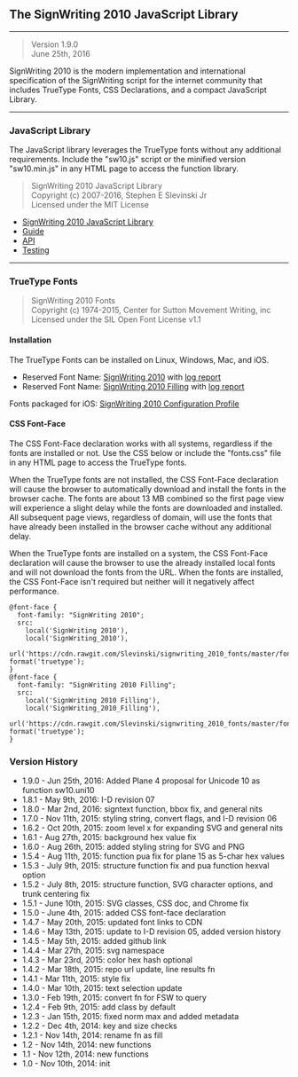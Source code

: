 ## The SignWriting 2010 JavaScript Library
- - - 
> Version 1.9.0  
June 25th, 2016


SignWriting 2010 is the modern implementation and international specification of the SignWriting script for the internet community that includes TrueType Fonts, CSS Declarations, and a compact JavaScript Library.

- - -

### JavaScript Library
The JavaScript library leverages the TrueType fonts without any additional requirements. Include the "sw10.js" script or the minified version "sw10.min.js" in any HTML page to access the function library. 

> SignWriting 2010 JavaScript Library  
Copyright (c) 2007-2016, Stephen E Slevinski Jr  
Licensed under the MIT License

- [SignWriting 2010 JavaScript Library](http://slevinski.github.io/sw10js)  
- [Guide](http://slevinski.github.io/sw10js/guide.html)  
- [API](http://slevinski.github.io/sw10js/api.html)  
- [Testing](http://slevinski.github.io/sw10js/tests)  

- - -

### TrueType Fonts
>SignWriting 2010 Fonts  
Copyright (c) 1974-2015, Center for Sutton Movement Writing, inc  
Licensed under the SIL Open Font License v1.1

#### Installation
The TrueType Fonts can be installed on Linux, Windows, Mac, and iOS. 

- Reserved Font Name: [SignWriting 2010](https://cdn.rawgit.com/Slevinski/signwriting_2010_fonts/master/fonts/SignWriting%202010.ttf) with [log report](https://cdn.rawgit.com/Slevinski/signwriting_2010_fonts/master/fonts/SignWriting%202010.log)  
- Reserved Font Name: [SignWriting 2010 Filling](https://cdn.rawgit.com/Slevinski/signwriting_2010_fonts/master/fonts/SignWriting%202010%20Filling.ttf) with [log report](https://cdn.rawgit.com/Slevinski/signwriting_2010_fonts/master/fonts/SignWriting%202010%20Filling.log)  

Fonts packaged for iOS: [SignWriting 2010 Configuration Profile](https://cdn.rawgit.com/Slevinski/signwriting_2010_fonts/master/fonts/SignWriting%202010.mobileconfig)

#### CSS Font-Face
The CSS Font-Face declaration works with all systems, regardless if the fonts are installed or not.  Use the CSS below or include the "fonts.css" file in any HTML page to access the TrueType fonts.

When the TrueType fonts are not installed, the CSS Font-Face declaration will cause the browser to automatically download and install the fonts in the browser cache. The fonts are about 13 MB combined so the first page view will experience a slight delay while the fonts are downloaded and installed.  All subsequent page views, regardless of domain, will use the fonts that have already been installed in the browser cache without any additional delay.

When the TrueType fonts are installed on a system, the CSS Font-Face declaration will cause the browser to use the already installed local fonts and will not download the fonts from the URL.  When the fonts are installed, the CSS Font-Face isn't required but neither will it negatively affect performance.

    @font-face {
      font-family: "SignWriting 2010";
      src: 
        local('SignWriting 2010'),
        local('SignWriting_2010'),
        url('https://cdn.rawgit.com/Slevinski/signwriting_2010_fonts/master/fonts/SignWriting%202010.ttf') format('truetype');
    }
    @font-face {
      font-family: "SignWriting 2010 Filling";
      src: 
        local('SignWriting 2010 Filling'),
        local('SignWriting_2010_Filling'),
        url('https://cdn.rawgit.com/Slevinski/signwriting_2010_fonts/master/fonts/SignWriting%202010%20Filling.ttf') format('truetype');
    }

### Version History
* 1.9.0 - Jun 25th, 2016: Added Plane 4 proposal for Unicode 10 as function sw10.uni10
* 1.8.1 - May 9th, 2016: I-D revision 07
* 1.8.0 - Mar 2nd, 2016: signtext function, bbox fix, and general nits
* 1.7.0 - Nov 11th, 2015: styling string, convert flags, and I-D revision 06
* 1.6.2 - Oct 20th, 2015: zoom level x for expanding SVG and general nits
* 1.6.1 - Aug 27th, 2015: background hex value fix
* 1.6.0 - Aug 26th, 2015: added styling string for SVG and PNG
* 1.5.4 - Aug 11th, 2015: function pua fix for plane 15 as 5-char hex values
* 1.5.3 - July 9th, 2015: structure function fix and pua function hexval option
* 1.5.2 - July 8th, 2015: structure function, SVG character options, and trunk centering fix
* 1.5.1 - June 10th, 2015: SVG classes, CSS doc, and Chrome fix
* 1.5.0 - June 4th, 2015: added CSS font-face declaration
* 1.4.7 - May 20th, 2015: updated font links to CDN
* 1.4.6 - May 13th, 2015: update to I-D revision 05, added version history
* 1.4.5 - May 5th, 2015: added github link
* 1.4.4 - Mar 27th, 2015: svg namespace
* 1.4.3 - Mar 23rd, 2015: color hex hash optional
* 1.4.2 - Mar 18th, 2015: repo url update, line results fn
* 1.4.1 - Mar 11th, 2015: style fix
* 1.4.0 - Mar 10th, 2015: text selection update
* 1.3.0 - Feb 19th, 2015: convert fn for FSW to query
* 1.2.4 - Feb 9th, 2015: add class by default
* 1.2.3 - Jan 15th, 2015: fixed norm max and added metadata
* 1.2.2 - Dec 4th, 2014: key and size checks
* 1.2.1 - Nov 14th, 2014: rename fn as fill
* 1.2 - Nov 14th, 2014: new functions
* 1.1 - Nov 12th, 2014: new functions
* 1.0 - Nov 10th, 2014: init
